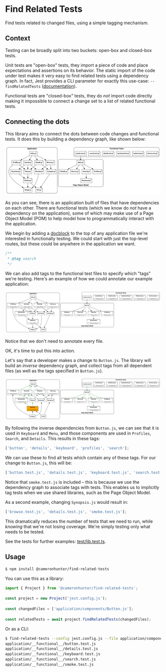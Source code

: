 # Find Related Tests

Find tests related to changed files, using a simple tagging mechanism.

## Context

Testing can be broadly split into two buckets: open-box and closed-box tests.

Unit tests are "open-box" tests, they import a piece of code and place expectations and assertions on its behavior. The
static import of the code under test makes it very easy to find related tests using a dependency graph. In fact, Jest
provides a CLI parameter for exactly this use-case: `--findRelatedTests` ([documentation](https://jestjs.io/docs/29.0/cli#--findrelatedtests-spaceseparatedlistofsourcefiles)).

Functional tests are "closed-box" tests, they do _not_ import code directly making it impossible to connect a change set
to a list of related functional tests.

## Connecting the dots

This library aims to connect the dots between code changes and functional tests.
It does this by building a dependency graph, like shown below:

![A dependency graph](./docs/diagram_1.dot.svg)

As you can see, there is an application built of files that have dependencies on
each other. There are functional tests (which we know do _not_ have a dependency
on the application), some of which may make use of a Page Object Model (POM) to
help model how to programmatically interact with the application.

We begin by adding a [docblock](https://en.wikipedia.org/wiki/Docblock) to the
top of any application file we're interested in functionally testing. We could
start with just the top-level routes, but these could be anywhere in the
application we want.

```ts
/**
 * @tag search
 */
```

We can also add tags to the functional test files to specify which "tags" we're
testing. Here's an example of how we could annotate our example application:

![An annotated dependency graph](./docs/diagram_2.dot.svg)

Notice that we don't need to annotate every file.

OK, it's time to put this into action.

Let's say that a developer makes a change to `Button.js`. The library will build
an _inverse_ dependency graph, and collect tags from all dependent files (as
well as the tags specified in `Button.js`).

![How tags are found](./docs/diagram_3.dot.svg)

By following the inverse dependencies from `Button.js`, we can see that it is
used in `Keyboard` and `Menu`, and those components are used in `Profiles`,
`Search`, and `Details`. This results in these tags:

```ts
['button', 'details', 'keyboard', 'profiles', 'search'];
```

We can use these to find all tests which contain any of these tags. For our
change to `Button.js`, this will be:

```ts
['button.test.js', 'details.test.js', 'keyboard.test.js', 'search.test.js', 'smoke.test.js'];
```

Notice that `smoke.test.js` is included – this is because we use the dependency
graph to associate tags with tests. This enables us to implicitly tag tests when
we use shared libraries, such as the Page Object Model.

As a second example, changing `Synopsis.js` would result in:

```ts
['browse.test.js', 'details.test.js', 'smoke.test.js'];
```

This dramatically reduces the number of tests that we need to run, while
_knowing_ that we're not losing coverage. We're simply testing only what needs
to be tested.

See the tests for further examples: [test/lib.test.ts](test/lib.test.ts).

## Usage

```sh
$ npm install @cameronhunter/find-related-tests
```

You can use this as a library:

```ts
import { Project } from '@cameronhunter/find-related-tests';

const project = new Project('jest.config.js');

const changedFiles = ['application/components/Button.js'];

const relatedTests = await project.findRelatedTests(changedFiles);
```

Or as a CLI:

```sh
$ find-related-tests --config jest.config.js --file application/components/Button.js
application/__functional__/button.test.js
application/__functional__/details.test.js
application/__functional__/keyboard.test.js
application/__functional__/search.test.js
application/__functional__/smoke.test.js
```
